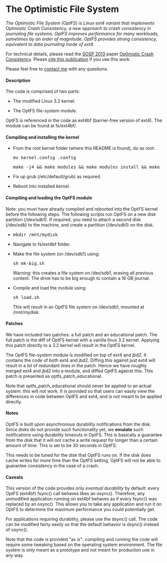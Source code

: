 The Optimistic File System
==========================
*The Optimistic File System (OptFS) is Linux ext4 variant that implements
Optimistic Crash Consistency, a new approach to crash consistency in journaling
file systems. OptFS improves performance for many workloads, sometimes by an
order of magnitude. OptFS provides strong consistency, equivalent to data
journaling mode of ext4.*

 For technical details, please read the [SOSP
 2013](http://sigops.org/sosp/sosp13/) paper [Optimistic Crash
 Consistency](http://www.cs.wisc.edu/adsl/Publications/optfs-sosp13.pdf).
 Please [cite this
 publication](http://research.cs.wisc.edu/adsl/Publications/optfs-sosp13.bib)
 if you use this work.

Please feel free to [contact me](http://cs.wisc.edu/~vijayc) with
any questions.

#### Description

The code is comprised of two parts:

* The modified Linux 3.2 kernel.

* The OptFS file-system module.

OptFS is referenced in the code as ext4bf (barrier-free version of ext4). The
module can be found at fs/ext4bf/.

#### Compiling and installing the kernel
* From the root kernel folder (where this README is found), do as root:
  
    <pre>mv kernel.config .config</pre>
    <pre>make -j4 && make modules && make modules_install && make install</pre>

* Fix up grub (/etc/default/grub) as required.
* Reboot into installed kernel.

#### Compiling and loading the OptFS module
Note: you must have already compiled and rebooted into the OptFS kernel before the following steps.
The following scripts run OptFS on a new disk partition (/dev/sdb1). If
required, you need to attach a second disk (/dev/sdb) to the machine, and
create a partition (/dev/sdb1) on the disk.

*   <pre>mkdir /mnt/mydisk</pre>

* Navigate to fs/ext4bf folder.

* Make the file system (on /dev/sdb1) using:
    
    <pre>sh mk-big.sh</pre>

   Warning: this creates a file system on /dev/sdb1, erasing all previous
   content. The drive has to be big enough to contain a 16 GB journal.

* Compile and load the module using
   
  <pre>sh load.sh</pre>

   This will result in an OptFS file system on /dev/sdb1, mounted at
   /mnt/mydisk.

#### Patches

We have included two patches: a full patch and an educational patch. The full
patch is the diff of OptFS kernel with a vanilla linux 3.2 kernel. Applying
this patch directly to a 3.2 kernel will result in the OptFS kernel.

The OptFS file-system module is modified on top of ext4 and jbd2. It contains
the code of both ext4 and jbd2. Diffing this against just ext4 will result in
a lot of redundant lines in the patch. Hence we have roughly merged ext4 and
jbd2 into a module, and diffed OptFS against this. This patch is presented as
optfs_patch_educational.

Note that optfs_patch_educational should never be applied to an actual system:
this will not work. It is provided so that users can easily view the
differences in code between OptFS and ext4, and is not meant to be applied
directly. 

#### Notes 

OptFS is built upon asynchronous durability notifications from the disk. Since
disks do not provide such functionality yet, we <b>emulate</b> such
notifications using durability timeouts in OptFS. This is basically a
guarantee from the disk that it will not cache a write request for longer than
a certain amount of time. This is set to be 30 seconds in OptFS.

This needs to be tuned for the disk that OptFS runs on. If the disk does cache
writes for more time than the OptFS setting, OptFS will not be able to
guarantee consistency in the case of a crash. 

#### Caveats 

This version of the code provides only *eventual durability* by default: every
OptFS (ext4bf) fsync() call behaves likes an osync(). Therefore, any unmodified
application running on ext4bf behaves as if every fsync() was replaced by an
osync(). This allows you to take any application and run it on OptFS to
determine the maximum performance you could potentially get. 

For applications requiring durability, please use the dsync() call. The code
can be modified fairly easily so that the default behavior is dsync() instead
of osync().

Note that the code is provided "as is": compiling and running the code will
require some tweaking based on the operating system environment. The file
system is only meant as a prototype and not meant for production use in any
way.
